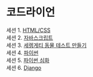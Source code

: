 # 코드라이언
세션 1. [HTML/CSS](./htmlcss)    
세션 2. [자바스크립트](./javascript)    
세션 3. [세렝게티 동물 테스트 만들기](./serengetiAnimalTest)    
세션 4. [파이썬](./python)    
세션 5. [파이썬 심화](./python_advanced)    
세션 6. [Django](./django)    
